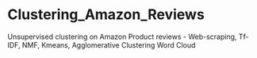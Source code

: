 # Clustering_Amazon_Reviews
Unsupervised clustering on Amazon Product reviews - Web-scraping, Tf-IDF, NMF, Kmeans, Agglomerative Clustering Word Cloud
